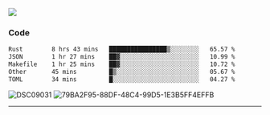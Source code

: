 

![](https://visitor-badge.glitch.me/badge?page_id=jakenherman.jakenherman)

### Code
<!--START_SECTION:waka-->

```txt
Rust        8 hrs 43 mins   ████████████████▒░░░░░░░░   65.57 %
JSON        1 hr 27 mins    ██▓░░░░░░░░░░░░░░░░░░░░░░   10.99 %
Makefile    1 hr 25 mins    ██▓░░░░░░░░░░░░░░░░░░░░░░   10.72 %
Other       45 mins         █▒░░░░░░░░░░░░░░░░░░░░░░░   05.67 %
TOML        34 mins         █░░░░░░░░░░░░░░░░░░░░░░░░   04.27 %
```

<!--END_SECTION:waka-->



![DSC09031](https://github.com/JakenHerman/JakenHerman/assets/4694843/d0a4f563-5528-4464-9538-0dd479edc7cf)
![79BA2F95-88DF-48C4-99D5-1E3B5FF4EFFB](https://github.com/JakenHerman/JakenHerman/assets/4694843/4bbb0b71-b719-4978-b0c7-b4721bb680bc)


---
